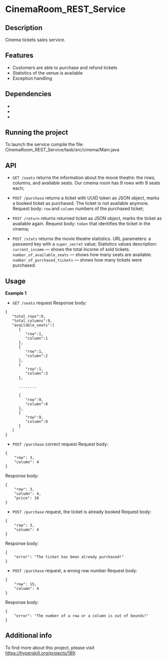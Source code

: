 # CinemaRoom_REST_Service
## Description
Cinema tickets sales service.
## Features
- Customers are able to purchase and refund tickets
- Statistics of the venue is available
- Exception handling
## Dependencies
-   
-   
-  
## Running the project
To launch the service compile the file:  
CinemaRoom_REST_Service/task/src/cinema/Main.java
## API 
- ```GET /seats``` returns the information about the movie theatre: the rows, columns, and available seats. Our cinema room has 9 rows with 9 seats each; 

- ```POST /purchase``` returns a ticket with UUID token as JSON object, marks a booked ticket as purchased. The ticket is not available anymore.
Request body: ```row``` and  ```column``` numbers of the purchased ticket;

- ```POST /return``` returns returned ticket as JSON object, marks the ticket as available again.
Request body: ```token``` that identifies the ticket in the cinema;

- ```POST /stats``` returns the movie theatre statistics. 
URL parameters: a password key with a ```super_secret``` value;
Statistics values description:
```current_income``` — shows the total income of sold tickets.
```number_of_available_seats``` — shows how many seats are available.
```number_of_purchased_tickets``` — shows how many tickets were purchased.
## Usage
**Example 1**    
- ```GET /seats``` request
Response body:
```
{
   "total_rows":9,
   "total_columns":9,
   "available_seats":[
      {
         "row":1,
         "column":1
      },
      {
         "row":1,
         "column":2
      },
      {
         "row":1,
         "column":3
      },

      ........

      {
         "row":9,
         "column":8
      },
      {
         "row":9,
         "column":9
      }
   ]
}
```
- ```POST /purchase``` correct request
Request body:
```
{
    "row": 3,
    "column": 4
}
```
Response body:
```
{
    "row": 3,
    "column": 4,
    "price": 10
}
```
- ```POST /purchase``` request, the ticket is already booked
Request body:
```
{
    "row": 3,
    "column": 4
} 
```
Response body:
```
{
    "error": "The ticket has been already purchased!"
}
```
- ```POST /purchase``` request, a wrong row number
Request body:
```
{
    "row": 15,
    "column": 4
}
```
Response body:
```
{
    "error": "The number of a row or a column is out of bounds!"
}
```
## Additional info
To find more about this project, please visit https://hyperskill.org/projects/189.

